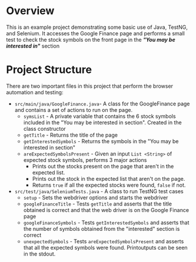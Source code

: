 # Overview

This is an example project demonstrating some basic use of Java, TestNG, and Selenium. 
It accesses the Google Finance page and performs a small test to check the stock 
symbols on the front page in the ***"You may be interested in"*** section

 # Project Structure

There are two important files in this project that perform the browser automation and testing:

- `src/main/java/GoogleFinance.java`- A class for the GoogleFinance page and contains a set of actions to run on the page.
  - `symsList` - A private variable that contains the 6 stock symbols included in the "You may be interested in section".  Created in the class constructor
  - `getTitle` - Returns the title of the page
  - `getInterestedSymbols` - Returns the symbols in the "You may be interested in section"
  - `areExpectedSymbolsPresent` - Given an input `List <String>` of expected stock symbols, performs 3 major actions
    - Prints out the stocks present on the page that aren't in the expected list.
    - Prints out the stock in the expected list that aren't on the page. 
    - Returns `true` if all the expected stocks were found, `false` if not.
- `src/test/java/SeleniumTests.java` - A class to run TestNG test cases
  - `setup` - Sets the webdriver options and starts the webdriver
  - `googleFinanceTitle` - Tests `getTitle` and asserts that the title obtained is correct and that the web driver is on the Google Finance page
  - `googleFinanceSymbols` - Tests `getInterestedSymbols` and asserts that the number of symbols obtained from the "interested" section is correct
  - `unexpectedSymbols` - Tests `areExpectedSymbolsPresent` and asserts that all the expected symbols were found.  Printoutputs can be seen in the stdout.